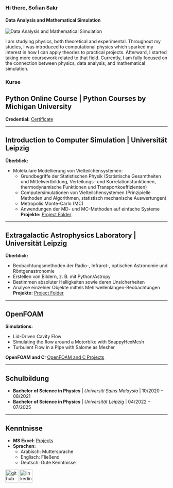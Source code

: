 ### Hi there, Sofian Sakr
#### Data Analysis and Mathematical Simulation
![Data Analysis and Mathematical Simulation](https://media.licdn.com/dms/image/v2/C5616AQGu9rvOmLF3kQ/profile-displaybackgroundimage-shrink_350_1400/profile-displaybackgroundimage-shrink_350_1400/0/1645983583153?e=1739404800&v=beta&t=i5JY1pwFrfsvAHhTY5NNnYA9YIQivd8HLRab7Tu5OZg)

I am studying physics, both theoretical and experimental. Throughout my studies, I was introduced to computational physics which sparked my interest in how I can apply theories to practical projects. Afterward, I started taking more coursework related to that field. Currently, I am fully focused on the connection between physics, data analysis, and mathematical simulation.

### Kurse  

## Python Online Course | Python Courses by Michigan University
**Credential:** [Certificate](https://www.coursera.org/account/accomplishments/certificate/8KF2YPJ78WJP)  

---

## Introduction to Computer Simulation | Universität Leipzig
**Überblick:**  
- Molekulare Modellierung von Vielteilchensystemen:  
  - Grundbegriffe der Statistischen Physik (Statistische Gesamtheiten und Mittelwertbildung, Verteilungs- und Korrelationsfunktionen, thermodynamische Funktionen und Transportkoeffizienten)  
  - Computersimulationen von Vielteilchensystemen (Prinzipielle Methoden und Algorithmen, statistisch mechanische Auswertungen)  
  - Metropolis Monte-Carlo (MC)  
  - Anwendungen der MD- und MC-Methoden auf einfache Systeme  
**Projekte:** [Project Folder](https://drive.google.com/drive/folders/1C-ClfdWq4mT33wE8TGuTT9xSxhABKHa_?usp=sharing)  

---

## Extragalactic Astrophysics Laboratory | Universität Leipzig
**Überblick:**  
- Beobachtungsmethoden der Radio-, Infrarot-, optischen Astronomie und Röntgenastronomie  
- Erstellen von Bildern, z. B. mit Python/Astropy  
- Bestimmen absoluter Helligkeiten sowie deren Unsicherheiten  
- Analyse einzelner Objekte mittels Mehrwellenlängen-Beobachtungen  
**Projekte:** [Project Folder](https://drive.google.com/drive/folders/1rihdMu2ngzqyTPZUMvgguZqdfHuW9RJk?usp=sharing)  

---

## OpenFOAM  

**Simulations:**  
- Lid-Driven Cavity Flow  
- Simulating the flow around a Motorbike with SnappyHexMesh  
- Turbulent Flow in a Pipe with Salome as Mesher  

**OpenFOAM and C:** [OpenFOAM and C Projects](https://drive.google.com/drive/folders/1kiueSVb-OyW_3F8u4fDFkJlqJCLvVDq2?usp=sharing)  

---

## Schulbildung
- **Bachelor of Science in Physics** | *Universiti Sains Malaysia* | 10/2020 – 08/2021
- **Bachelor of Science in Physics** | *Universität Leipzig* | 04/2022 – 07/2025

---


## Kenntnisse  

- **MS Excel:** [Projects](https://drive.google.com/drive/folders/1d0llfxWdeVTGFFoNxYbFWeGUt7X_cS5Y?usp=sharing)  
- **Sprachen:**  
  - Arabisch: Muttersprache  
  - Englisch: Fließend  
  - Deutsch: Gute Kenntnisse  



[<img src='https://cdn.jsdelivr.net/npm/simple-icons@3.0.1/icons/github.svg' alt='github' height='40'>](https://github.com/SofianSakr)  [<img src='https://cdn.jsdelivr.net/npm/simple-icons@3.0.1/icons/linkedin.svg' alt='linkedin' height='40'>](https://www.linkedin.com/in/sofian-sakr-767a13149/)  


